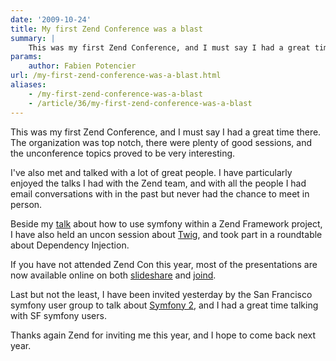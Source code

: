 ```yaml
---
date: '2009-10-24'
title: My first Zend Conference was a blast
summary: |
    This was my first Zend Conference, and I must say I had a great time there. The organization was top notch, there were plenty of good sessions, and the unconference topics proved to be very interesting.
params:
    author: Fabien Potencier
url: /my-first-zend-conference-was-a-blast.html
aliases:
    - /my-first-zend-conference-was-a-blast
    - /article/36/my-first-zend-conference-was-a-blast
---
```


This was my first Zend Conference, and I must say I had a great time there.
The organization was top notch, there were plenty of good sessions, and the
unconference topics proved to be very interesting.

I've also met and talked with a lot of great people. I have particularly
enjoyed the talks I had with the Zend team, and with all the people I had
email conversations with in the past but never had the chance to meet in
person.

Beside my
[talk](http://www.slideshare.net/fabpot/symfony-and-zend-framework-together-2009)
about how to use symfony within a Zend Framework project, I have also held an
uncon session about
[Twig](http://www.slideshare.net/fabpot/twig-the-flexible-fast-and-securetemplate-language-for-php),
and took part in a roundtable about Dependency Injection.

If you have not attended Zend Con this year, most of the presentations are now
available online on both
[slideshare](http://www.slideshare.net/tag/zendcon09?sort=views) and
[joind](http://joind.in/event/view/44).

Last but not the least, I have been invited yesterday by the San Francisco symfony user group to talk
about [Symfony 2](http://www.slideshare.net/fabpot/symfony2-san-francisco-meetup-2009),
and I had a great time talking with SF symfony users.

Thanks again Zend for inviting me this year, and I hope to come back next
year.



